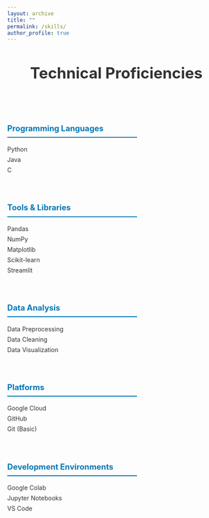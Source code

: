 ```yaml
---
layout: archive
title: ""
permalink: /skills/
author_profile: true
---
```


<h1 class="page-title">Technical Proficiencies</h1>

<div class="skills-container">
  <div class="skill-category">
    <h3>Programming Languages</h3>
    <ul>
      <li>Python</li>
      <li>Java</li>
      <li>C</li>
    </ul>
  </div>

  <div class="skill-category">
    <h3>Tools & Libraries</h3>
    <ul>
      <li>Pandas</li>
      <li>NumPy</li>
      <li>Matplotlib</li>
      <li>Scikit-learn</li>
      <li>Streamlit</li>
    </ul>
  </div>

  <div class="skill-category">
    <h3>Data Analysis</h3>
    <ul>
      <li>Data Preprocessing</li>
      <li>Data Cleaning</li>
      <li>Data Visualization</li>
    </ul>
  </div>

  <div class="skill-category">
    <h3>Platforms</h3>
    <ul>
      <li>Google Cloud</li>
      <li>GitHub</li>
      <li>Git (Basic)</li>
    </ul>
  </div>

  <div class="skill-category">
    <h3>Development Environments</h3>
    <ul>
      <li>Google Colab</li>
      <li>Jupyter Notebooks</li>
      <li>VS Code</li>
    </ul>
  </div>
</div>

<style>
  .page-title {
    text-align: center;
    color: #333;
    font-size: 2.5em;
    margin-bottom: 2em;
  }
  .skills-container {
    display: flex;
    flex-wrap: wrap;
    justify-content: space-between;
    gap: 2em;
  }
  .skill-category {
    flex: 1 1 250px;
    max-width: 300px;
  }
  .skill-category h3 {
    color: #0077b6;
    font-size: 1.3em;
    margin-bottom: 1em;
    padding-bottom: 0.5em;
    border-bottom: 2px solid #0077b6;
  }
  .skill-category ul {
    list-style-type: none;
    padding-left: 0;
  }
  .skill-category li {
    margin-bottom: 0.5em;
    color: #333;
    font-size: 1em;
  }
  @media (max-width: 768px) {
    .skills-container {
      flex-direction: column;
      align-items: center;
    }
    .skill-category {
      width: 100%;
      max-width: none;
    }
  }
</style>
